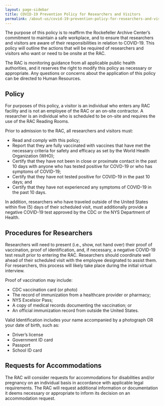 ```yaml
---
layout: page-sidebar
title: COVID-19 Prevention Policy for Researchers and Visitors
permalink: /about-us/covid-19-prevention-policy-for-researchers-and-visitors/
---
```


The purpose of this policy is to reaffirm the Rockefeller Archive Center’s commitment to maintain a safe workplace, and to ensure that researchers and visitors are aware of their responsibilities in relation to COVID-19. This policy will outline the actions that will be required of researchers and visitors who want or need to be onsite at the RAC.

The RAC is monitoring guidance from all applicable public health authorities, and it reserves the right to modify this policy as necessary or appropriate. Any questions or concerns about the application of this policy can be directed to Human Resources.

## Policy

For purposes of this policy, a visitor is an individual who enters any RAC facility and is not an employee of the RAC or an on-site contractor. A researcher is an individual who is scheduled to be on-site and requires the use of the RAC Reading Rooms.

Prior to admission to the RAC, all researchers and visitors must:
- Read and comply with this policy;
- Report that they are fully vaccinated with vaccines that have met the necessary criteria for safety and efficacy as set by the World Health Organization (WHO);
- Certify that they have not been in close or proximate contact in the past 10 days with anyone who has tested positive for COVD-19 or who has symptoms of COVID-19;
- Certify that they have not tested positive for COVID-19 in the past 10 days; and
- Certify that they have not experienced any symptoms of COVID-19 in the past 10 days.

In addition, researchers who have traveled outside of the United States within five (5) days of their scheduled visit, must additionally provide a negative COVID-19 test approved by the CDC or the NYS Department of Health.

## Procedures for Researchers

Researchers will need to present (i.e., show, not hand over) their proof of vaccination, proof of identification, and, if necessary, a negative COVID-19 test result prior to entering the RAC. Researchers should coordinate well ahead of their scheduled visit with the employee designated to assist them. For researchers, this process will likely take place during the initial virtual interview.

Proof of vaccination may include:
- CDC vaccination card (or photo)
- The record of immunization from a healthcare provider or pharmacy;
- NYS Excelsior Pass;
- A copy of medical records documenting the vaccination; or
- An official immunization record from outside the United States.

Valid Identification includes your name accompanied by a photograph OR your date of birth, such as:
- Driver’s license
- Government ID card
- Passport
- School ID card



## Requests for Accommodations

The RAC will consider requests for accommodations for disabilities and/or pregnancy on an individual basis in accordance with applicable legal requirements. The RAC will request additional information or documentation it deems necessary or appropriate to inform its decision on an accommodation request.
